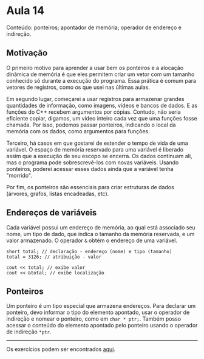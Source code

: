 # Aula 14

Conteúdo: ponteiros; apontador de memória; operador de endereço e indireção.

## Motivação

O primeiro motivo para aprender a usar bem os ponteiros e a alocação dinâmica de memória é que eles permitem criar um vetor com um tamanho conhecido só durante a execução do programa. Essa prática é comum para vetores de registros, como os que usei nas últimas aulas.

Em segundo lugar, começarei a usar registros para armazenar grandes quantidades de informação, como imagens, vídeos e bancos de dados. E as funções do C++ recebem argumentos por cópias. Contudo, não seria eficiente copiar, digamos, um vídeo inteiro cada vez que uma funções fosse chamada. Por isso, podemos passar ponteiros, indicando o local da memória com os dados, como argumentos para funções.

Terceiro, há casos em que gostarei de estender o tempo de vida de uma variável. O espaço de memória reservado para uma variável é liberado assim que a execução de seu escopo se encerra. Os dados continuam ali, mas o programa pode sobrescrevê-los com novas variáveis. Usando ponteiros, poderei acessar esses dados ainda que a variável tenha "morrido".

Por fim, os ponteiros são essenciais para criar estruturas de dados (árvores, grafos, listas encadeadas, etc).

## Endereços de variáveis

Cada variável possui um endereço de memória, ao qual está associado seu nome, um tipo de dado, que indica o tamanho da memória reservada, e um valor armazenado. O operador `&` obtém o endereço de uma variável.

```
short total; // declaração - endereço (nome) e tipo (tamanho)
total = 3126; // atribuição - valor

cout << total; // exibe valor
cout << &total; // exibe localização
```

## Ponteiros

Um ponteiro é um tipo especial que armazena endereços. Para declarar um ponteiro, devo informar o tipo do elemento apontado, usar o operador de indireção e nomear o ponteiro, como em `char * ptr;`. Também posso acessar o conteúdo do elemento apontado pelo ponteiro usando o operador de indireção `*ptr`.

---

Os exercícios podem ser encontrados [aqui](https://github.com/JudsonSS/ProgComp/blob/master/Labs/Lab14/Lab14.pdf).
